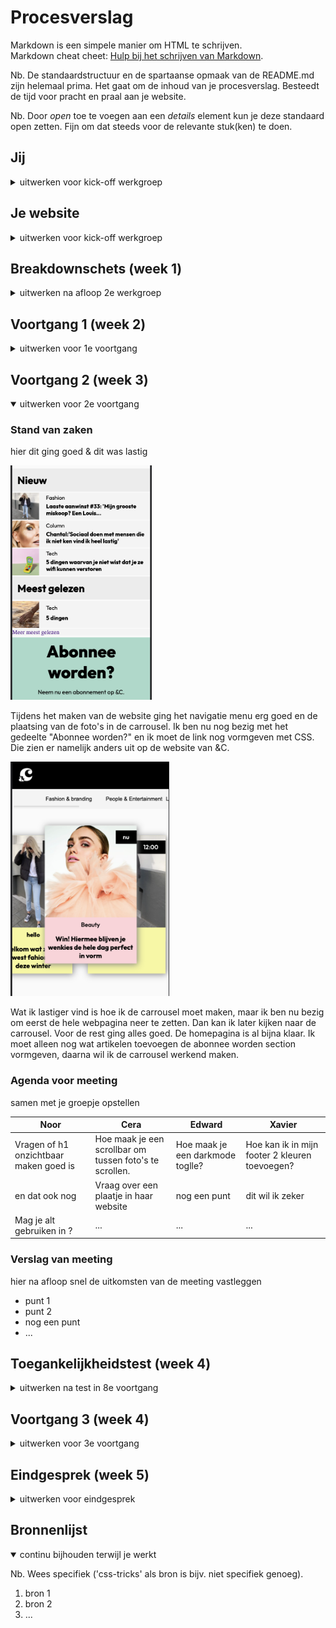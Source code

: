 # Procesverslag
Markdown is een simpele manier om HTML te schrijven.  
Markdown cheat cheet: [Hulp bij het schrijven van Markdown](https://github.com/adam-p/markdown-here/wiki/Markdown-Cheatsheet).

Nb. De standaardstructuur en de spartaanse opmaak van de README.md zijn helemaal prima. Het gaat om de inhoud van je procesverslag. Besteedt de tijd voor pracht en praal aan je website.

Nb. Door *open* toe te voegen aan een *details* element kun je deze standaard open zetten. Fijn om dat steeds voor de relevante stuk(ken) te doen.





## Jij

<details>
<summary>uitwerken voor kick-off werkgroep</summary>

### Auteur:
Noor Meijns

#### Je startniveau:
Blauw

#### Je focus:
Surface
 
</details>





## Je website

<details>
<summary>uitwerken voor kick-off werkgroep</summary>

### Je opdracht:
https://www.andc.tv 

#### Screenshot(s) van de eerste pagina (small screen): 
Homepagina van &C  
<img src="images/homepagina.png" width="375px" alt="Homepagina van de website &C">

#### Screenshot(s) van de tweede pagina (small screen):
Artikel van &C  
<img src="images/artikel.png" width="375px" alt="Artikel over sneller in slaap vallen van &C">
 
</details>



## Breakdownschets (week 1)

<details>
<summary>uitwerken na afloop 2e werkgroep</summary>

### de hele pagina: 
<img src="images/&c html elementen.png" width="375px" alt="breakdown van de hele pagina">

### dynamisch deel navigatie: 
<img src="images/detailNav.png" width="375px" alt="breakdown van een dynamisch deel">

</details>





## Voortgang 1 (week 2)

<details>
<summary>uitwerken voor 1e voortgang</summary>

### Stand van zaken
hier dit ging goed & dit was lastig (neem ook screenshots op van delen van je website en code)


### Agenda voor meeting
samen met je groepje opstellen

| Cera                          | Edward             | Noor         | Xavier           |
| ---                           | ---                | ---          | ---              |
| Hoe je een hamburgermenu maakt  | Wilt weten hoe je een carrousel moet maken            | Hoe je een foto carrousel maakt    | Hoe je iconen moet toevoegen    |
| Hoe iconen toevoegen              |  |  | Wilt ook weten hoe je een hamburger menu maakt |



### Verslag van meeting
hier na afloop snel de uitkomsten van de meeting vastleggen

- We hebben het gehad over hoe je een hamburgermenu kan maken
- Ik heb als tip gekregen om eerst ervoor te zorgen dat mijn webpagina het doet en om daarna pas te gaan kijken hoe je de carroussel maakt.
- In mijn html moest ik alleen nog één aanpassing maken. Ik heb mijn h2'tjes en h3'tjes in de section gezet. 

</details>





## Voortgang 2 (week 3)

<details open>
<summary>uitwerken voor 2e voortgang</summary>

### Stand van zaken
hier dit ging goed & dit was lastig

<img src="images/website.png" height="375px" alt="Mijn website artikelen gedeelte">

 Tijdens het maken van de website ging het navigatie menu erg goed en de plaatsing van de foto's in de carrousel. Ik ben nu nog bezig met het gedeelte "Abonnee worden?" en ik moet de link nog vormgeven met CSS. Die zien er namelijk anders uit op de website van &C. 
 
 
<img src="images/website 1.png" height="375px" alt="Mijn website header">
 
 Wat ik lastiger vind is hoe ik de carrousel moet maken, maar ik ben nu bezig om eerst de hele webpagina neer te zetten. Dan kan ik later kijken naar de carrousel. 
 Voor de rest ging alles goed. De homepagina is al bijna klaar. Ik moet alleen nog wat artikelen toevoegen de abonnee worden section vormgeven, daarna wil ik de carrousel werkend maken.

### Agenda voor meeting
samen met je groepje opstellen

| Noor     | Cera         | Edward    | Xavier       |
| ---            | ---                | ---          | ---              |
| Vragen of h1 onzichtbaar maken goed is  | Hoe maak je een scrollbar om tussen foto's te scrollen. | Hoe maak je een darkmode toglle?  | Hoe kan ik in mijn footer 2 kleuren toevoegen?   |
| en dat ook nog | Vraag over een plaatje in haar website | nog een punt | dit wil ik zeker |
| Mag je alt gebruiken in <a>?            | ...                | ...          | ...              |


### Verslag van meeting
hier na afloop snel de uitkomsten van de meeting vastleggen

- punt 1
- punt 2
- nog een punt
- ...

</details>





## Toegankelijkheidstest (week 4)

<details>
<summary>uitwerken na test in 8e voortgang</summary>

### Bevindingen
Lijst met je bevindingen die in de test naar voren kwamen:

#### Titel eerste bevinding
Hier korte omschrijving (met indien nodig een afbeelding)

Hier een omschrijving van hoe het opgelost kan worden (met indien nodig een afbeelding)


#### Titel tweede bevinding. 
Hier korte omschrijving (met indien nodig een afbeelding)

Hier een omschrijving van hoe het opgelost kan worden (met indien nodig een afbeelding)


#### Titel volgende bevinding. 
Hier korte omschrijving (met indien nodig een afbeelding)

Hier een omschrijving van hoe het opgelost kan worden (met indien nodig een afbeelding)


#### Titel nog een bevinding. 
Hier korte omschrijving (met indien nodig een afbeelding)

Hier een omschrijving van hoe het opgelost kan worden (met indien nodig een afbeelding)

</details>





## Voortgang 3 (week 4)

<details>
<summary>uitwerken voor 3e voortgang</summary>

### Stand van zaken
hier dit ging goed & dit was lastig (neem ook screenshots op van delen van je website en code)


### Agenda voor meeting
samen met je groepje opstellen

| student 1      | student 2          | student 3    | student 4        |
| ---            | ---                | ---          | ---              |
| dit bespreken  | en dit             | en ik dit    | en dan ik dat    |
| en dat ook nog | dit als er tijd is | nog een punt | dit wil ik zeker |
| ...            | ...                | ...          | ...              |


### Verslag van meeting
hier na afloop snel de uitkomsten van de meeting vastleggen

- punt 1
- punt 2
- nog een punt
- ...

</details>





## Eindgesprek (week 5)

<details>
<summary>uitwerken voor eindgesprek</summary>

### Stand van zaken
hier dit ging goed & dit was lastig (neem ook screenshots op van delen van je website en code)

### Screenshot(s)

hier screenshot(s) van je eindresultaat

</details>





## Bronnenlijst

<details open>
<summary>continu bijhouden terwijl je werkt</summary>

Nb. Wees specifiek ('css-tricks' als bron is bijv. niet specifiek genoeg).

1. bron 1
2. bron 2
3. ...

</details>
